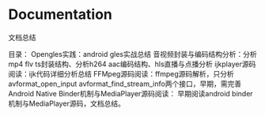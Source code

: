 # Documentation
文档总结

目录：
Opengles实践：android gles实战总结
音视频封装与编码结构分析：分析mp4 flv ts封装结构、分析h264 aac编码结构、hls直播与点播分析
ijkplayer源码阅读：ijk代码详细分析总结
FFMpeg源码阅读：ffmpeg源码解析，只分析avformat_open_input avformat_find_stream_info两个接口，早期，需完善
Android Native Binder机制与MediaPlayer源码阅读：
  早期阅读android binder机制与MediaPlayer源码，文档总结。
